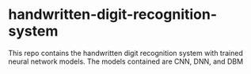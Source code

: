 # handwritten-digit-recognition-system
This repo contains the handwritten digit recognition system with trained neural network models. The models contained are CNN, DNN, and DBM
